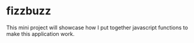 # fizzbuzz
This mini project will showcase how I put together javascript functions to make this application work.
